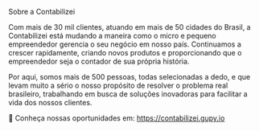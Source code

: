 Sobre a Contabilizei

Com mais de 30 mil clientes, atuando em mais de 50 cidades do Brasil, a Contabilizei está mudando a maneira como o micro e pequeno empreendedor gerencia o seu negócio em nosso país. Continuamos a crescer rapidamente, criando novos produtos e proporcionando que o empreendedor seja o contador de sua própria história.

Por aqui, somos mais de 500 pessoas, todas selecionadas a dedo, e que levam muito a sério o nosso propósito de resolver o problema real brasileiro, trabalhando em busca de soluções inovadoras para facilitar a vida dos nossos clientes.

🚀 Conheça nossas oportunidades em: https://contabilizei.gupy.io

